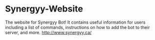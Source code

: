 # Synergyy-Website
The website for Synergyy Bot! It contains useful information for users including a list of commands, instructions on how to add the bot to their server, and more.
http://www.synergyy.ca/
